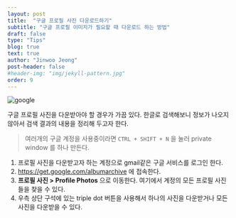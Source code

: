 ```yaml
---
layout: post
title:  "구글 프로필 사진 다운로드하기"
subtitle: "구글 프로필 이미지가 필요할 때 다운로드 하는 방법"
draft: false
type: "Tips"
blog: true
text: true
author: "Jinwoo Jeong"
post-header: false
#header-img: "img/jekyll-pattern.jpg"
order: 9
---
```


![google](http://www.google.com/logos/doodles/2015/googles-new-logo-5078286822539264.3-hp2x.gif)

구글 프로필 사진을 다운받아야 할 경우가 가끔 있다. 한글로 검색해보니 정보가 나오지 않아서 검색 결과의 내용을 정리해 두고자 한다.

> 여러개의 구글 계정을 사용중이라면 `CTRL + SHIFT + N` 을 눌러 private window 를 하나 만든다.

1. 프로필 사진을 다운받고자 하는 계정으로 gmail같은 구글 서비스를 로그인 한다.
2.  https://get.google.com/albumarchive  에 접속한다.
3. **프로필 사진 > Profile Photos** 으로 이동한다. 여기에서 계정의 모든 프로필 사진들을 찾을 수 있다.
4. 우측 상단 구석에 있는 triple dot 버튼을 사용해서 하나의 사진을 다운받거나 모든 사진을 다운받을 수 있다.